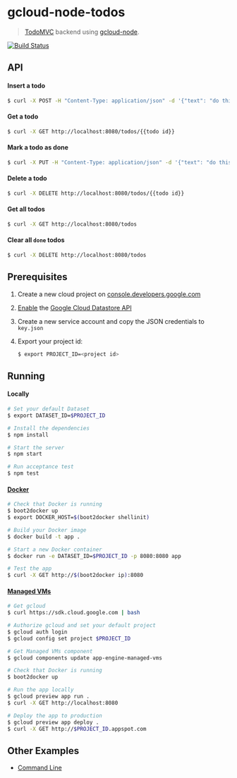 # gcloud-node-todos
>  [TodoMVC](http://todomvc.com) backend using [gcloud-node](//github.com/GoogleCloudPlatform/gcloud-node).

[![Build Status](https://travis-ci.org/GoogleCloudPlatform/gcloud-node-todos.svg?branch=master)](https://travis-ci.org/GoogleCloudPlatform/gcloud-node-todos)

## API

#### Insert a todo
```sh
$ curl -X POST -H "Content-Type: application/json" -d '{"text": "do this"}' http://localhost:8080/todos
```

#### Get a todo
```sh
$ curl -X GET http://localhost:8080/todos/{{todo id}}
```

#### Mark a todo as done
```sh
$ curl -X PUT -H "Content-Type: application/json" -d '{"text": "do this", "done": true}' http://localhost:8080/todos/{{todo id}}
```

#### Delete a todo
```sh
$ curl -X DELETE http://localhost:8080/todos/{{todo id}}
```

#### Get all todos
```sh
$ curl -X GET http://localhost:8080/todos
```

#### Clear all `done` todos
```sh
$ curl -X DELETE http://localhost:8080/todos
```

## Prerequisites

1. Create a new cloud project on [console.developers.google.com](http://console.developers.google.com)
2. [Enable](https://console.developers.google.com/flows/enableapi?apiid=datastore) the [Google Cloud Datastore API](https://developers.google.com/datastore)
3. Create a new service account and copy the JSON credentials to `key.json`
4. Export your project id:

    ```sh
    $ export PROJECT_ID=<project id>
    ```

## Running

#### Locally
```sh
# Set your default Dataset
$ export DATASET_ID=$PROJECT_ID

# Install the dependencies
$ npm install

# Start the server
$ npm start

# Run acceptance test
$ npm test
```

#### [Docker](https://docker.com)
```sh
# Check that Docker is running
$ boot2docker up
$ export DOCKER_HOST=$(boot2docker shellinit)

# Build your Docker image
$ docker build -t app .

# Start a new Docker container
$ docker run -e DATASET_ID=$PROJECT_ID -p 8080:8080 app

# Test the app
$ curl -X GET http://$(boot2docker ip):8080
```

#### [Managed VMs](https://developers.google.com/appengine/docs/managed-vms/)
```sh
# Get gcloud
$ curl https://sdk.cloud.google.com | bash

# Authorize gcloud and set your default project
$ gcloud auth login
$ gcloud config set project $PROJECT_ID

# Get Managed VMs component
$ gcloud components update app-engine-managed-vms

# Check that Docker is running
$ boot2docker up

# Run the app locally
$ gcloud preview app run .
$ curl -X GET http://localhost:8080

# Deploy the app to production
$ gcloud preview app deploy .
$ curl -X GET http://$PROJECT_ID.appspot.com
```

## Other Examples

- [Command Line](//github.com/GoogleCloudPlatform/gcloud-node-todos/tree/master/cli)
